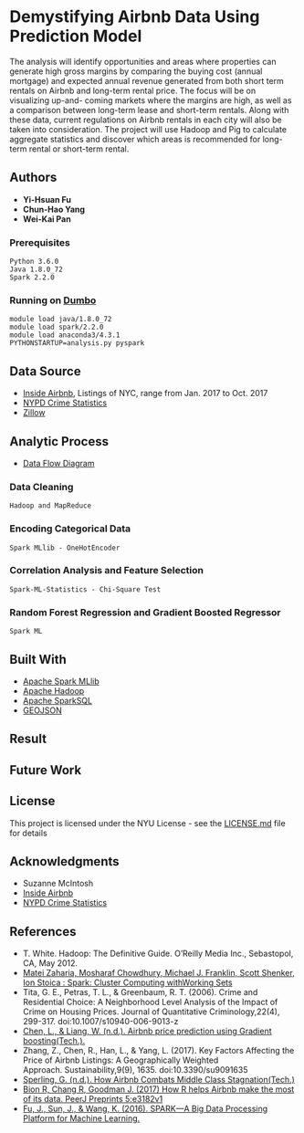 #    Demystifying Airbnb Data Using Prediction Model

The analysis will identify opportunities and areas where properties can generate high gross margins by comparing the buying cost (annual mortgage) 
and expected annual revenue generated from both short term rentals on Airbnb and long-term rental price. The focus will be on visualizing up-and-
coming markets where the margins are high, as well as a comparison between long-term lease and short-term rentals. Along with these data, current 
regulations on Airbnb rentals in each city will also be taken into consideration. The project will use Hadoop and Pig to calculate aggregate statistics and 
discover which areas is recommended for long-term rental or short-term rental.

## Authors

* **Yi-Hsuan Fu**
* **Chun-Hao Yang**
* **Wei-Kai Pan**


### Prerequisites

```
Python 3.6.0
Java 1.8.0_72
Spark 2.2.0
```

### Running on [Dumbo](https://wikis.nyu.edu/display/NYUHPC/Clusters+-+Dumbo)

```
module load java/1.8.0_72
module load spark/2.2.0
module load anaconda3/4.3.1
PYTHONSTARTUP=analysis.py pyspark
```

## Data Source 
* [Inside Airbnb](http://insideairbnb.com/get-the-data.html), Listings of NYC, range from Jan. 2017 to Oct. 2017
* [NYPD Crime Statistics](http://www1.nyc.gov/site/nypd/stats/crime-statistics/crime-statistics-landing.page)
* [Zillow](https://www.zillow.com/home-values/)

## Analytic Process 

* [Data Flow Diagram](Data-Flow-Diagram.pdf)

### Data Cleaning

```
Hadoop and MapReduce
```

### Encoding Categorical Data


```
Spark MLlib - OneHotEncoder
```
### Correlation Analysis and Feature Selection 

```
Spark-ML-Statistics - Chi-Square Test
```
### Random Forest Regression and Gradient Boosted Regressor

```
Spark ML
```


## Built With

* [Apache Spark MLlib](https://spark.apache.org/mllib/) 
* [Apache Hadoop](http://hadoop.apache.org/)
* [Apache SparkSQL](https://spark.apache.org/sql/)
* [GEOJSON](http://geojson.org/)

## Result


## Future Work

## License

This project is licensed under the NYU License - see the [LICENSE.md](LICENSE.md) file for details

## Acknowledgments

* Suzanne McIntosh
* [Inside Airbnb](http://insideairbnb.com/index.html)
* [NYPD Crime Statistics](http://www1.nyc.gov/site/nypd/stats/crime-statistics/crime-statistics-landing.page)

## References

* T. White. Hadoop: The Definitive Guide. O’Reilly Media Inc., Sebastopol, CA, May 2012.
* [Matei Zaharia, Mosharaf Chowdhury, Michael J. Franklin, Scott Shenker, Ion Stoica : Spark: Cluster Computing withWorking Sets](https://people.csail.mit.edu/matei/papers/2010/hotcloud_spark.pdf)
* Tita, G. E., Petras, T. L., & Greenbaum, R. T. (2006). Crime and Residential Choice: A Neighborhood Level Analysis of the Impact of Crime on Housing Prices. Journal of Quantitative Criminology,22(4), 299-317. doi:10.1007/s10940-006-9013-z
* [Chen, L., & Liang, W. (n.d.). Airbnb price prediction using Gradient boosting(Tech.).](https://cseweb.ucsd.edu/classes/wi17/cse258-a/reports/a043.pdf)
* Zhang, Z., Chen, R., Han, L., & Yang, L. (2017). Key Factors Affecting the Price of Airbnb Listings: A Geographically Weighted Approach. Sustainability,9(9), 1635. doi:10.3390/su9091635
* [Sperling, G. (n.d.). How Airbnb Combats Middle Class Stagnation(Tech.)](http://www.cedarcityutah.com/wp-content/uploads/2015/07/MiddleClassReport-MT-061915_r1.pdf)
* [Bion R, Chang R, Goodman J. (2017) How R helps Airbnb make the most of its data. PeerJ Preprints 5:e3182v1](https://doi.org/10.7287/peerj.preprints.3182v1)
* [Fu, J., Sun, J., & Wang, K. (2016). SPARK—A Big Data Processing Platform for Machine Learning.](http://ieeexplore.ieee.org/stamp/stamp.jsp?arnumber=7823490)
